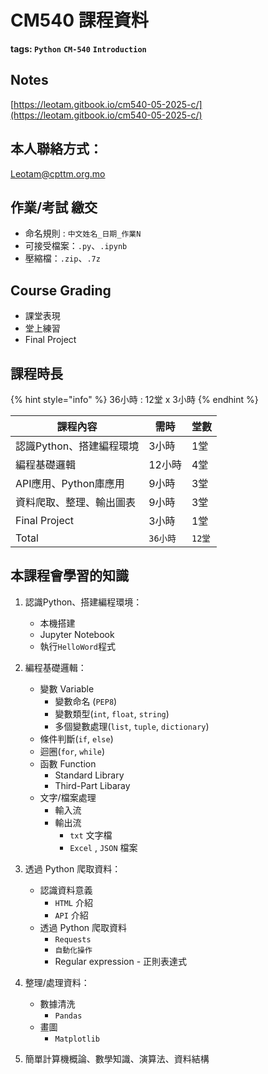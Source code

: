 # CM540 課程資料

**tags: `Python`** **`CM-540`** **`Introduction`**

## Notes
[https://leotam.gitbook.io/cm540-05-2025-c/](https://leotam.gitbook.io/cm540-05-2025-c/)

## 本人聯絡方式：
[Leotam@cpttm.org.mo](Leotam@cpttm.org.mo)

## 作業/考試 繳交

- 命名規則 : `中文姓名_日期_作業N`
- 可接受檔案：`.py`、`.ipynb`
- 壓縮檔：`.zip`、`.7z`


## Course Grading

* 課堂表現
* 堂上練習
* Final Project

## 課程時長

{% hint style="info" %}
36小時 : 12堂 x 3小時
{% endhint %}

| 課程內容            | 需時     | 堂數    |
| --------------- | ------ | ----- |
| 認識Python、搭建編程環境 | 3小時    | 1堂    |
| 編程基礎邏輯          | 12小時   | 4堂    |
| API應用、Python庫應用            | 9小時    | 3堂    |
| 資料爬取、整理、輸出圖表         | 9小時   | 3堂    |
| Final Project         | 3小時   | 1堂    |
| Total           | `36小時` | `12堂` |

## 本課程會學習的知識

1. 認識Python、搭建編程環境：
   * 本機搭建
   * Jupyter Notebook
   * 執行`HelloWord`程式

2. 編程基礎邏輯：
   * 變數 Variable
     * 變數命名 (`PEP8`)
     * 變數類型(`int`, `float`, `string`)
     * 多個變數處理(`list`, `tuple`, `dictionary`)
   * 條件判斷(`if`, `else`)
   * 迴圈(`for`, `while`)
   * 函數 Function
     * Standard Library
     * Third-Part Libaray
   * 文字/檔案處理
     * 輸入流
     * 輸出流
       * `txt` 文字檔
       * `Excel` , `JSON` 檔案
3. 透過 Python 爬取資料：
   * 認識資料意義
     * `HTML` 介紹
     * `API` 介紹
   * 透過 Python 爬取資料
     * `Requests`
     * `自動化操作`
     * Regular expression - 正則表達式
     
4. 整理/處理資料：
   * 數據清洗
     * `Pandas`
   * 畫圖
     * `Matplotlib`
5. 簡單計算機概論、數學知識、演算法、資料結構